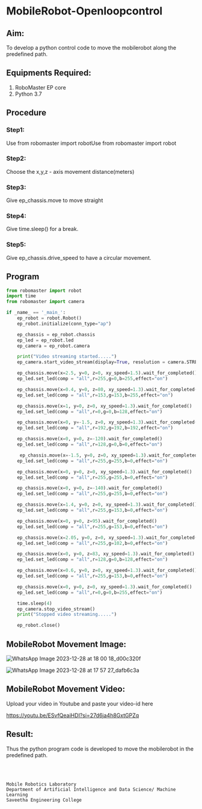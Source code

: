# MobileRobot-Openloopcontrol
## Aim:

To develop a python control code to move the mobilerobot along the predefined path.

## Equipments Required:
1. RoboMaster EP core
2. Python 3.7

## Procedure

### Step1:
Use from robomaster import robotUse from robomaster import robot

### Step2:
 Choose the x,y,z - axis movement distance(meters)
 
### Step3:
 Give ep_chassis.move to move straight

### Step4:
 Give time.sleep() for a break.

### Step5:
 Give ep_chassis.drive_speed to have a circular movement.

## Program
```py
from robomaster import robot
import time
from robomaster import camera

if _name_ == '_main_':
    ep_robot = robot.Robot()
    ep_robot.initialize(conn_type="ap")

    ep_chassis = ep_robot.chassis
    ep_led = ep_robot.led
    ep_camera = ep_robot.camera

    print("Video streaming started.....")
    ep_camera.start_video_stream(display=True, resolution = camera.STREAM_360P)

    ep_chassis.move(x=2.5, y=0, z=0, xy_speed=1.5).wait_for_completed()
    ep_led.set_led(comp = "all",r=255,g=0,b=255,effect="on")

    ep_chassis.move(x=0.4, y=0, z=80, xy_speed=1.3).wait_for_completed()
    ep_led.set_led(comp = "all",r=153,g=153,b=255,effect="on")

    ep_chassis.move(x=1, y=0, z=0, xy_speed=1.3).wait_for_completed()
    ep_led.set_led(comp = "all",r=0,g=0,b=128,effect="on")

    ep_chassis.move(x=0, y=-1.5, z=0, xy_speed=1.3).wait_for_completed()
    ep_led.set_led(comp = "all",r=192,g=192,b=192,effect="on")

    ep_chassis.move(x=0, y=0, z=-120).wait_for_completed()
    ep_led.set_led(comp = "all",r=128,g=0,b=0,effect="on")

     ep_chassis.move(x=-1.5, y=0, z=0, xy_speed=1.3).wait_for_completed()
    ep_led.set_led(comp = "all",r=255,g=255,b=0,effect="on")

    ep_chassis.move(x=0, y=0, z=0, xy_speed=1.3).wait_for_completed()
    ep_led.set_led(comp = "all",r=255,g=255,b=0,effect="on")

    ep_chassis.move(x=0, y=0, z=-140).wait_for_completed()
    ep_led.set_led(comp = "all",r=255,g=255,b=0,effect="on")

    ep_chassis.move(x=1.4, y=0, z=0, xy_speed=1.3).wait_for_completed()
    ep_led.set_led(comp = "all",r=255,g=153,b=0,effect="on")

    ep_chassis.move(x=0, y=0, z=95).wait_for_completed()
    ep_led.set_led(comp = "all",r=255,g=153,b=0,effect="on")

    ep_chassis.move(x=2.05, y=0, z=0, xy_speed=1.3).wait_for_completed()
    ep_led.set_led(comp = "all",r=255,g=102,b=0,effect="on")

    ep_chassis.move(x=0, y=0, z=83, xy_speed=1.3).wait_for_completed()
    ep_led.set_led(comp = "all",r=128,g=0,b=128,effect="on")

    ep_chassis.move(x=0.6, y=0, z=0, xy_speed=1.3).wait_for_completed()
    ep_led.set_led(comp = "all",r=255,g=153,b=0,effect="on")

    ep_chassis.move(x=0, y=0, z=0, xy_speed=1.3).wait_for_completed()
    ep_led.set_led(comp = "all",r=0,g=0,b=255,effect="on")

    time.sleep(4)
    ep_camera.stop_video_stream()
    print("Stopped video streaming.....")

    ep_robot.close()


```

## MobileRobot Movement Image:

![WhatsApp Image 2023-12-28 at 18 00 18_d00c320f](https://github.com/PuliNagaNeeraj/mobilerobot-openloopcontrol/assets/138849173/2117ca03-79c6-419c-bf5a-e8f264c76b1b)

![WhatsApp Image 2023-12-28 at 17 57 27_dafb6c3a](https://github.com/PuliNagaNeeraj/mobilerobot-openloopcontrol/assets/138849173/d341b1df-45ee-4561-8c6d-e1e9e9f0dfac)


## MobileRobot Movement Video:
Upload your video in Youtube and paste your video-id here

https://youtu.be/ESvfQeaiHDI?si=27d6ja4h8GxtGPZq

## Result:
Thus the python program code is developed to move the mobilerobot in the predefined path.


<br/>
<br/>

```
Mobile Robotics Laboratory
Department of Artificial Intelligence and Data Science/ Machine Learning
Saveetha Engineering College
```
